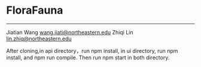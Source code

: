 # FloraFauna

----
Jiatian Wang   wang.jiati@northeastern.edu
Zhiqi Lin lin.zhiq@northeastern.edu


After cloning,in api directory，run npm install, in ui directory, run npm install, and npm run compile.
Then run npm start in both directory.
